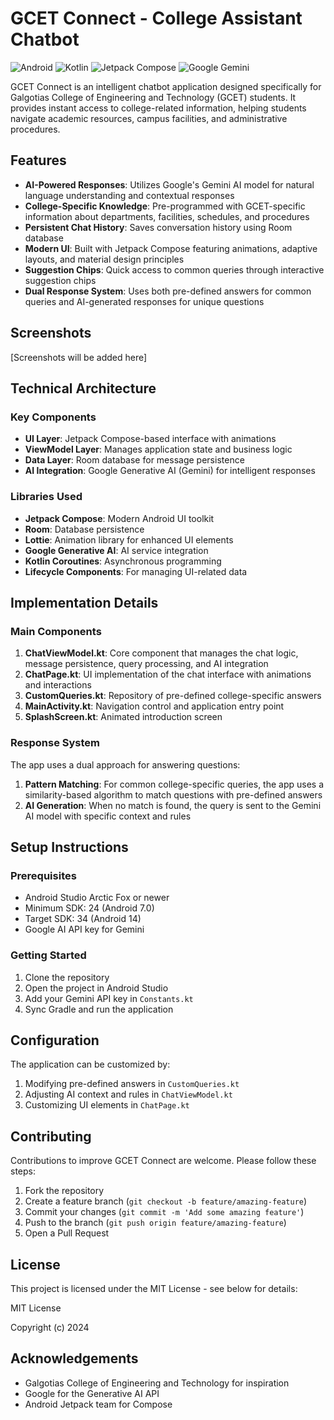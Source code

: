 # GCET Connect - College Assistant Chatbot

![Android](https://img.shields.io/badge/Platform-Android-brightgreen)
![Kotlin](https://img.shields.io/badge/Language-Kotlin-blue)
![Jetpack Compose](https://img.shields.io/badge/UI-Jetpack_Compose-purple)
![Google Gemini](https://img.shields.io/badge/AI-Google_Gemini-red)

GCET Connect is an intelligent chatbot application designed specifically for Galgotias College of Engineering and Technology (GCET) students. It provides instant access to college-related information, helping students navigate academic resources, campus facilities, and administrative procedures.

## Features

- **AI-Powered Responses**: Utilizes Google's Gemini AI model for natural language understanding and contextual responses
- **College-Specific Knowledge**: Pre-programmed with GCET-specific information about departments, facilities, schedules, and procedures
- **Persistent Chat History**: Saves conversation history using Room database
- **Modern UI**: Built with Jetpack Compose featuring animations, adaptive layouts, and material design principles
- **Suggestion Chips**: Quick access to common queries through interactive suggestion chips
- **Dual Response System**: Uses both pre-defined answers for common queries and AI-generated responses for unique questions

## Screenshots

[Screenshots will be added here]

## Technical Architecture

### Key Components

- **UI Layer**: Jetpack Compose-based interface with animations
- **ViewModel Layer**: Manages application state and business logic
- **Data Layer**: Room database for message persistence
- **AI Integration**: Google Generative AI (Gemini) for intelligent responses

### Libraries Used

- **Jetpack Compose**: Modern Android UI toolkit
- **Room**: Database persistence
- **Lottie**: Animation library for enhanced UI elements
- **Google Generative AI**: AI service integration
- **Kotlin Coroutines**: Asynchronous programming
- **Lifecycle Components**: For managing UI-related data

## Implementation Details

### Main Components

1. **ChatViewModel.kt**: Core component that manages the chat logic, message persistence, query processing, and AI integration
2. **ChatPage.kt**: UI implementation of the chat interface with animations and interactions
3. **CustomQueries.kt**: Repository of pre-defined college-specific answers
4. **MainActivity.kt**: Navigation control and application entry point
5. **SplashScreen.kt**: Animated introduction screen

### Response System

The app uses a dual approach for answering questions:

1. **Pattern Matching**: For common college-specific queries, the app uses a similarity-based algorithm to match questions with pre-defined answers
2. **AI Generation**: When no match is found, the query is sent to the Gemini AI model with specific context and rules

## Setup Instructions

### Prerequisites

- Android Studio Arctic Fox or newer
- Minimum SDK: 24 (Android 7.0)
- Target SDK: 34 (Android 14)
- Google AI API key for Gemini

### Getting Started

1. Clone the repository
2. Open the project in Android Studio
3. Add your Gemini API key in `Constants.kt`
4. Sync Gradle and run the application

## Configuration

The application can be customized by:

1. Modifying pre-defined answers in `CustomQueries.kt`
2. Adjusting AI context and rules in `ChatViewModel.kt`
3. Customizing UI elements in `ChatPage.kt`

## Contributing

Contributions to improve GCET Connect are welcome. Please follow these steps:

1. Fork the repository
2. Create a feature branch (`git checkout -b feature/amazing-feature`)
3. Commit your changes (`git commit -m 'Add some amazing feature'`)
4. Push to the branch (`git push origin feature/amazing-feature`)
5. Open a Pull Request

## License
This project is licensed under the MIT License - see below for details:

MIT License

Copyright (c) 2024

## Acknowledgements

- Galgotias College of Engineering and Technology for inspiration
- Google for the Generative AI API
- Android Jetpack team for Compose 